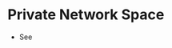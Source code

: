 # Private Network Space
- See [](https://en.wikipedia.org/wiki/Private_network#Private_IPv4_address_spaces)

